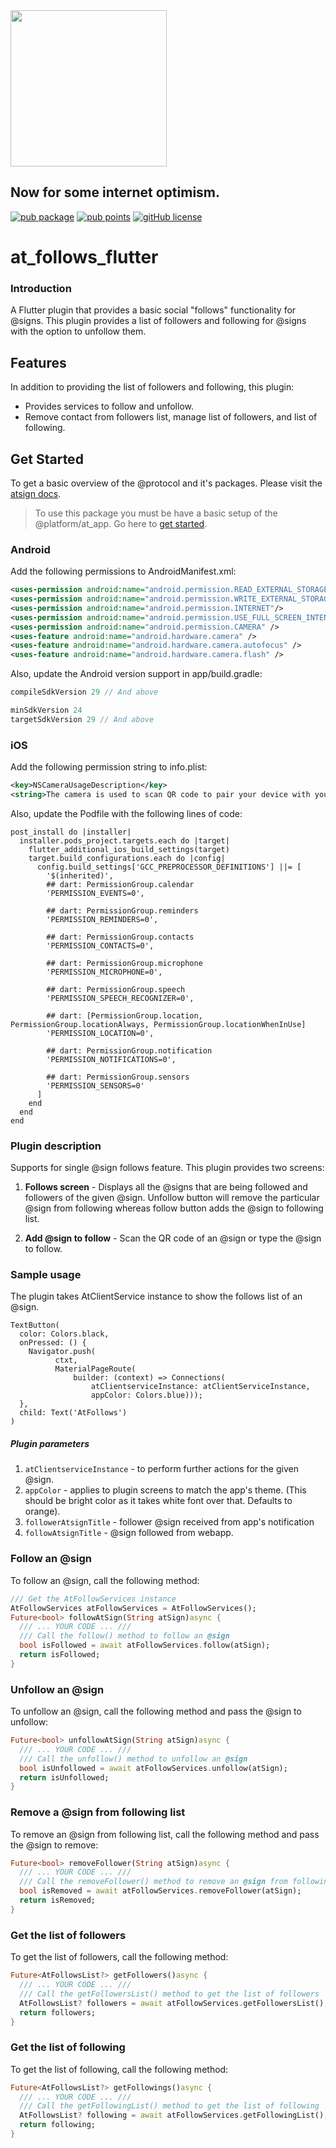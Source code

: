 <img width=250px src="https://atsign.dev/assets/img/@platform_logo_grey.svg?sanitize=true">

## Now for some internet optimism.

[![pub package](https://img.shields.io/pub/v/at_follows_flutter)](https://pub.dev/packages/at_follows_flutter) [![pub points](https://badges.bar/at_follows_flutter/pub%20points)](https://pub.dev/packages/at_follows_flutter/score) [![gitHub license](https://img.shields.io/badge/license-BSD3-blue.svg)](./LICENSE)

# at_follows_flutter

### Introduction

A Flutter plugin that provides a basic social "follows" functionality for
@‎signs. This plugin provides a list of followers and following for @‎signs
with the option to unfollow them. 

## Features

In addition to providing the list of followers and following, this plugin:

- Provides services to follow and unfollow.
- Remove contact from followers list, manage list of followers, and list of
following.

## Get Started

To get a basic overview of the @protocol and it's packages. Please visit
the [atsign docs](https://atsign.dev/docs/overview/).

> To use this package you must be have a basic setup of the @platform/at_app.
Go here to [get started](https://atsign.dev/docs/get-started/setup-your-env/).


### Android

Add the following permissions to AndroidManifest.xml: 

```xml
<uses-permission android:name="android.permission.READ_EXTERNAL_STORAGE"/>
<uses-permission android:name="android.permission.WRITE_EXTERNAL_STORAGE"/>
<uses-permission android:name="android.permission.INTERNET"/>
<uses-permission android:name="android.permission.USE_FULL_SCREEN_INTENT" />
<uses-permission android:name="android.permission.CAMERA" />
<uses-feature android:name="android.hardware.camera" />
<uses-feature android:name="android.hardware.camera.autofocus" />
<uses-feature android:name="android.hardware.camera.flash" />
```

Also, update the Android version support in app/build.gradle:

```gradle
compileSdkVersion 29 // And above

minSdkVersion 24
targetSdkVersion 29 // And above
```

### iOS

Add the following permission string to info.plist:

```xml
<key>NSCameraUsageDescription</key>
<string>The camera is used to scan QR code to pair your device with your @‎sign</string>
```
Also, update the Podfile with the following lines of code:

```
post_install do |installer|
  installer.pods_project.targets.each do |target|
    flutter_additional_ios_build_settings(target)
    target.build_configurations.each do |config|
      config.build_settings['GCC_PREPROCESSOR_DEFINITIONS'] ||= [
        '$(inherited)',
        ## dart: PermissionGroup.calendar
        'PERMISSION_EVENTS=0',

        ## dart: PermissionGroup.reminders
        'PERMISSION_REMINDERS=0',

        ## dart: PermissionGroup.contacts
        'PERMISSION_CONTACTS=0',

        ## dart: PermissionGroup.microphone
        'PERMISSION_MICROPHONE=0',

        ## dart: PermissionGroup.speech
        'PERMISSION_SPEECH_RECOGNIZER=0',

        ## dart: [PermissionGroup.location, PermissionGroup.locationAlways, PermissionGroup.locationWhenInUse]
        'PERMISSION_LOCATION=0',

        ## dart: PermissionGroup.notification
        'PERMISSION_NOTIFICATIONS=0',

        ## dart: PermissionGroup.sensors
        'PERMISSION_SENSORS=0'
      ]
    end
  end
end
```

### Plugin description

Supports for single @‎sign follows feature. This plugin provides two screens:

1. **Follows screen** - Displays all the @‎signs that are being followed and
followers of the given @‎sign. Unfollow button will remove the particular
@‎sign from following whereas follow button adds the @‎sign to following list.

2. **Add @‎sign to follow** - Scan the QR code of an @‎sign or type the @‎sign
to follow.

### Sample usage

The plugin takes AtClientService instance to show the follows list of an @‎sign. 

```
TextButton(
  color: Colors.black,
  onPressed: () {
    Navigator.push(
          ctxt,
          MaterialPageRoute(
              builder: (context) => Connections(
                  atClientserviceInstance: atClientServiceInstance,
                  appColor: Colors.blue)));
  },
  child: Text('AtFollows')
)
```

##### Plugin parameters

1. `atClientserviceInstance` - to perform further actions for the given @‎sign.
2. `appColor` - applies to plugin screens to match the app's theme.
(This should be bright color as it takes white font over that. Defaults to
orange).
3. `followerAtsignTitle` - follower @‎sign received from app's notification
4. `followAtsignTitle` - @‎sign followed from webapp.

### Follow an @‎sign

To follow an @‎sign, call the following method:

```dart
/// Get the AtFollowServices instance
AtFollowServices atFollowServices = AtFollowServices();
Future<bool> followAtSign(String atSign)async {
  /// ... YOUR CODE ... ///
  /// Call the follow() method to follow an @‎sign
  bool isFollowed = await atFollowServices.follow(atSign);
  return isFollowed;
}
```

### Unfollow an @‎sign

To unfollow an @‎sign, call the following method and pass the @‎sign to
unfollow:

```dart
Future<bool> unfollowAtSign(String atSign)async {
  /// ... YOUR CODE ... ///
  /// Call the unfollow() method to unfollow an @‎sign
  bool isUnfollowed = await atFollowServices.unfollow(atSign);
  return isUnfollowed;
}
```

### Remove a @‎sign from following list

To remove an @‎sign from following list, call the following method and pass
the @‎sign to remove:

```dart
Future<bool> removeFollower(String atSign)async {
  /// ... YOUR CODE ... ///
  /// Call the removeFollower() method to remove an @‎sign from following list
  bool isRemoved = await atFollowServices.removeFollower(atSign);
  return isRemoved;
}
```

### Get the list of followers

To get the list of followers, call the following method:

```dart
Future<AtFollowsList?> getFollowers()async {
  /// ... YOUR CODE ... ///
  /// Call the getFollowersList() method to get the list of followers
  AtFollowsList? followers = await atFollowServices.getFollowersList();
  return followers;
}
```

### Get the list of following

To get the list of following, call the following method:

```dart
Future<AtFollowsList?> getFollowings()async {
  /// ... YOUR CODE ... ///
  /// Call the getFollowingList() method to get the list of following
  AtFollowsList? following = await atFollowServices.getFollowingList();
  return following;
}
```
